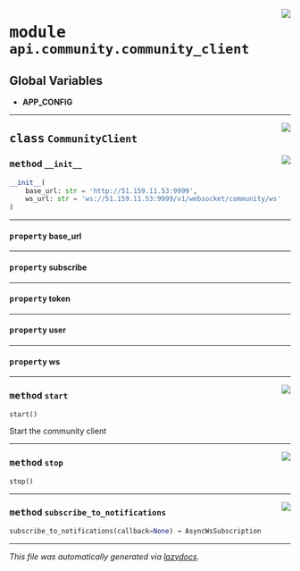 <!-- markdownlint-disable -->

<a href="../../../src/switch/api/community/community_client.py#L0"><img align="right" src="https://img.shields.io/badge/-source-cccccc?style=flat-square"/></a>

# <kbd>module</kbd> `api.community.community_client`




**Global Variables**
---------------
- **APP_CONFIG**


---

<a href="../../../src/switch/api/community/community_client.py#L12"><img align="right" src="https://img.shields.io/badge/-source-cccccc?style=flat-square"/></a>

## <kbd>class</kbd> `CommunityClient`




<a href="../../../src/switch/api/community/community_client.py#L13"><img align="right" src="https://img.shields.io/badge/-source-cccccc?style=flat-square"/></a>

### <kbd>method</kbd> `__init__`

```python
__init__(
    base_url: str = 'http://51.159.11.53:9999',
    ws_url: str = 'ws://51.159.11.53:9999/v1/websocket/community/ws'
)
```






---

#### <kbd>property</kbd> base_url





---

#### <kbd>property</kbd> subscribe





---

#### <kbd>property</kbd> token





---

#### <kbd>property</kbd> user





---

#### <kbd>property</kbd> ws







---

<a href="../../../src/switch/api/community/community_client.py#L83"><img align="right" src="https://img.shields.io/badge/-source-cccccc?style=flat-square"/></a>

### <kbd>method</kbd> `start`

```python
start()
```

Start the community client 

---

<a href="../../../src/switch/api/community/community_client.py#L90"><img align="right" src="https://img.shields.io/badge/-source-cccccc?style=flat-square"/></a>

### <kbd>method</kbd> `stop`

```python
stop()
```





---

<a href="../../../src/switch/api/community/community_client.py#L49"><img align="right" src="https://img.shields.io/badge/-source-cccccc?style=flat-square"/></a>

### <kbd>method</kbd> `subscribe_to_notifications`

```python
subscribe_to_notifications(callback=None) → AsyncWsSubscription
```








---

_This file was automatically generated via [lazydocs](https://github.com/ml-tooling/lazydocs)._
